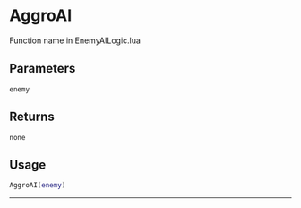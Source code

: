 # AggroAI
Function name in EnemyAILogic.lua
## Parameters
`enemy`
## Returns
`none`
## Usage
```lua
AggroAI(enemy)
```
---
